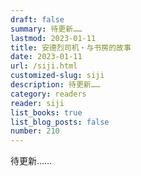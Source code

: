 ```yaml
---
draft: false
summary: 待更新……
lastmod: 2023-01-11
title: 安德烈司机・与书房的故事
date: 2023-01-11
url: /siji.html
customized-slug: siji
description: 待更新……
category: readers
reader: siji
list_books: true
list_blog_posts: false
number: 210
---
```


待更新……